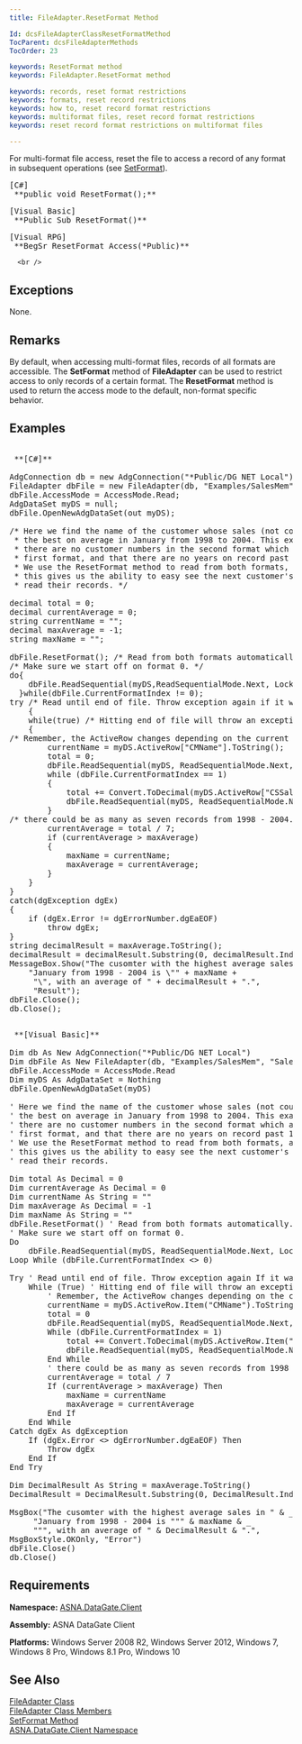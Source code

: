 ```yaml
---
title: FileAdapter.ResetFormat Method

Id: dcsFileAdapterClassResetFormatMethod
TocParent: dcsFileAdapterMethods
TocOrder: 23

keywords: ResetFormat method
keywords: FileAdapter.ResetFormat method

keywords: records, reset format restrictions
keywords: formats, reset record restrictions
keywords: how to, reset record format restrictions
keywords: multiformat files, reset record format restrictions
keywords: reset record format restrictions on multiformat files

---
```


For multi-format file access, reset the file to access a record of any format in subsequent operations (see [SetFormat](file-adapter-class-set-format-method.html)).
<pre>[C#]
 **public void ResetFormat();** </pre>
<pre>[Visual Basic]
 **Public Sub ResetFormat()** </pre>
<pre class="prettyprint">[Visual RPG]
 **BegSr ResetFormat Access(*Public)** </pre>
      <br />

## Exceptions

None.
## Remarks

By default, when accessing multi-format files, records of all formats are accessible. The **SetFormat** method of **FileAdapter** can be used to restrict access to only records of a certain format. The **ResetFormat** method is used to return the access mode to the default, non-format specific behavior.
## Examples

<pre>
        <span class="lang">
 **[C#]** 
        </span>
AdgConnection db = new AdgConnection("*Public/DG NET Local");
FileAdapter dbFile = new FileAdapter(db, "Examples/SalesMem", "SalesMem");
dbFile.AccessMode = AccessMode.Read;
AdgDataSet myDS = null;
dbFile.OpenNewAdgDataSet(out myDS);

/* Here we find the name of the customer whose sales (not counting returns) were
 * the best on average in January from 1998 to 2004. This example assumes
 * there are no customer numbers in the second format which are not found in the
 * first format, and that there are no years on record past 1998 to 2004.
 * We use the ResetFormat method to read from both formats, and
 * this gives us the ability to easy see the next customer's name before we
 * read their records. */

decimal total = 0;
decimal currentAverage = 0;
string currentName = "";
decimal maxAverage = -1;
string maxName = "";

dbFile.ResetFormat(); /* Read from both formats automatically. */
/* Make sure we start off on format 0. */
do{
    dbFile.ReadSequential(myDS,ReadSequentialMode.Next, LockRequest.Read);
  }while(dbFile.CurrentFormatIndex != 0);
try /* Read until end of file. Throw exception again if it was not due to EOF. */
    {
    while(true) /* Hitting end of file will throw an exception and let us leave. */
    {
/* Remember, the ActiveRow changes depending on the current format. */
        currentName = myDS.ActiveRow["CMName"].ToString();
        total = 0;
        dbFile.ReadSequential(myDS, ReadSequentialMode.Next, LockRequest.Read);
        while (dbFile.CurrentFormatIndex == 1)
        {
            total += Convert.ToDecimal(myDS.ActiveRow["CSSales01"]);
            dbFile.ReadSequential(myDS, ReadSequentialMode.Next, LockRequest.Read);
        }
/* there could be as many as seven records from 1998 - 2004. */
        currentAverage = total / 7;
        if (currentAverage &gt; maxAverage)
        {
            maxName = currentName;
            maxAverage = currentAverage;
        }
    }
}
catch(dgException dgEx)
{
    if (dgEx.Error != dgErrorNumber.dgEaEOF)
        throw dgEx;
}
string decimalResult = maxAverage.ToString();
decimalResult = decimalResult.Substring(0, decimalResult.IndexOf('.') + 3);
MessageBox.Show("The cusomter with the highest average sales in " +
    "January from 1998 - 2004 is \"" + maxName +
     "\", with an average of " + decimalResult + ".",
     "Result");
dbFile.Close();
db.Close();</pre>
<pre>
        <span class="lang">
 **[Visual Basic]** 
        </span>
Dim db As New AdgConnection("*Public/DG NET Local")
Dim dbFile As New FileAdapter(db, "Examples/SalesMem", "SalesMem")
dbFile.AccessMode = AccessMode.Read
Dim myDS As AdgDataSet = Nothing
dbFile.OpenNewAdgDataSet(myDS)

' Here we find the name of the customer whose sales (not counting returns) were
' the best on average in January from 1998 to 2004. This example assumes
' there are no customer numbers in the second format which are not found in the
' first format, and that there are no years on record past 1998 to 2004.
' We use the ResetFormat method to read from both formats, and
' this gives us the ability to easy see the next customer's name before we
' read their records.

Dim total As Decimal = 0
Dim currentAverage As Decimal = 0
Dim currentName As String = ""
Dim maxAverage As Decimal = -1
Dim maxName As String = ""
dbFile.ResetFormat() ' Read from both formats automatically.
' Make sure we start off on format 0.
Do
    dbFile.ReadSequential(myDS, ReadSequentialMode.Next, LockRequest.Read)
Loop While (dbFile.CurrentFormatIndex &lt;&gt; 0)

Try ' Read until end of file. Throw exception again If it was not due to EOF.
    While (True) ' Hitting end of file will throw an exception and let us leave.
        ' Remember, the ActiveRow changes depending on the current format.
        currentName = myDS.ActiveRow.Item("CMName").ToString()
        total = 0
        dbFile.ReadSequential(myDS, ReadSequentialMode.Next, LockRequest.Read)
        While (dbFile.CurrentFormatIndex = 1)
            total += Convert.ToDecimal(myDS.ActiveRow.Item("CSSales01"))
            dbFile.ReadSequential(myDS, ReadSequentialMode.Next, LockRequest.Read)
        End While
        ' there could be as many as seven records from 1998 - 2004.
        currentAverage = total / 7
        If (currentAverage &gt; maxAverage) Then
            maxName = currentName
            maxAverage = currentAverage
        End If
    End While
Catch dgEx As dgException
    If (dgEx.Error &lt;&gt; dgErrorNumber.dgEaEOF) Then
        Throw dgEx
    End If
End Try

Dim DecimalResult As String = maxAverage.ToString()
DecimalResult = DecimalResult.Substring(0, DecimalResult.IndexOf(".") + 3)

MsgBox("The cusomter with the highest average sales in " &amp; _
     "January from 1998 - 2004 is """ &amp; maxName &amp; _
     """, with an average of " &amp; DecimalResult &amp; ".", 
MsgBoxStyle.OKOnly, "Error")
dbFile.Close()
db.Close()
</pre>

## Requirements

**Namespace:** [ASNA.DataGate.Client](datagate-client-namespace.html) 

**Assembly:** ASNA DataGate Client

**Platforms:** Windows Server 2008 R2, Windows Server 2012, Windows 7, Windows 8 Pro, Windows 8.1 Pro, Windows 10
## See Also


[FileAdapter Class](file-adapter-class.html)
      <br />
[FileAdapter Class Members](file-adapter-members.html)
      <br />
[SetFormat Method](file-adapter-class-set-format-method.html)
      <br />
[ASNA.DataGate.Client Namespace](datagate-client-namespace.html)

